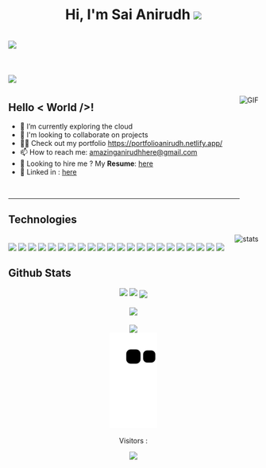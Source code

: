 <div class="Introduction" align="center"> 
<h1>Hi, I'm Sai Anirudh <img src="https://raw.githubusercontent.com/barbecue/barbecue/master/media/wave.gif" height="30" weight="30">
</h1>
<br>
</div>


<img src="https://github.com/pamellafernandes/pamellafernandes/blob/master/img/mario.gif"/>
<h1><img align="center" src="https://readme-typing-svg.herokuapp.com?font=Montserrat&color=3EA9F5&lines=I+write+code;I'm+a+Programmer;I'm+a+Developer;I'm+an+Engineer!!;" height="60" weight="60"> </h1>

<img align="right" alt="GIF" src="https://i.pinimg.com/originals/e4/26/70/e426702edf874b181aced1e2fa5c6cde.gif" height="270" />


## Hello < World />!

- 🔭 I’m currently exploring the cloud
- 👯 I'm looking to collaborate on projects
- 👨‍💻 Check out my portfolio https://portfolioanirudh.netlify.app/
- 📫 How to reach me: <a href="mailto:amazinganirudhhere@gmail.com">amazinganirudhhere@gmail.com</a>
- 📄 Looking to hire me ? My **Resume**: [here](https://portfolioanirudh.netlify.app/static/media/ResumePDF.da9daffe.pdf)
- 💼 Linked in : [here](https://www.linkedin.com/in/sai-anirudh-415001168/)

<br>
<hr />

<h2> Technologies </h2> 
<img align="right" src="https://github-readme-stats.vercel.app/api/top-langs/?username=Anirudh-sk&theme=react&layout=compact" alt="stats"/>
<div class="technologies" align="left"><br>
<img src="https://img.shields.io/badge/HTML-323330?style=for-the-badge&logo=html5"> <img src="https://img.shields.io/badge/CSS-323330?style=for-the-badge&logo=css3&logoColor=2965f1"> <img src="https://img.shields.io/badge/Bootstrap-323330?style=for-the-badge&logo=bootstrap"> <img src="https://img.shields.io/badge/JavaScript-323330?style=for-the-badge&logo=javascript"> <img src="https://img.shields.io/badge/Nodejs-323330?style=for-the-badge&logo=node.js"> <img src="https://img.shields.io/badge/NPM-323330?style=for-the-badge&logo=npm"> <img src="https://img.shields.io/badge/Yarn-323330?style=for-the-badge&logo=yarn"> <img src="https://img.shields.io/badge/TypeScript-323330?style=for-the-badge&logo=typescript"> <img src="https://img.shields.io/badge/React-323330?style=for-the-badge&logo=react"> <img src="https://img.shields.io/badge/Express-323330?style=for-the-badge&logo=express"> <img src="https://img.shields.io/badge/Dart-323330?style=for-the-badge&logo=dart&logoColor=blue"> <img src="https://img.shields.io/badge/Flutter-323330?style=for-the-badge&logo=flutter&logoColor=cyan"> <img src="https://img.shields.io/badge/GO-323330?style=for-the-badge&logo=go"> <img src="https://img.shields.io/badge/GIT-323330?style=for-the-badge&logo=git"> <img src="https://img.shields.io/badge/Github-323330?style=for-the-badge&logo=github"> <img src="https://img.shields.io/badge/Python-323330?style=for-the-badge&logo=python"> <img src="https://img.shields.io/badge/MongoDB-323330?style=for-the-badge&logo=mongodb">  <img src="https://img.shields.io/badge/Programming-323330?style=for-the-badge&logo=c"> <img src="https://img.shields.io/badge/Firebase-323330?style=for-the-badge&logo=firebase"> <img src="https://img.shields.io/badge/Visual%20Studio%20Code-323330?style=for-the-badge&logo=visualstudiocode&logoColor=blue">   <img src="https://img.shields.io/badge/Windows-323330?style=for-the-badge&logo=windows&logoColor=blue"> <img src="https://img.shields.io/badge/Linux-323330?style=for-the-badge&logo=linux">
</div>





<h2> Github Stats </h2>
<div class="stats" align="center"> 

<a align="left">
<!--   ![Anurag's GitHub stats](https://github-readme-stats.vercel.app/api?username=anuraghazra&show_icons=true&bg_color=00000000) -->

  <img width="420" src="https://github-readme-stats.vercel.app/api?username=Anirudh-sk&theme=react&bg_color=20232a&hide_border=true" />
  <img width="420" src="https://github-readme-streak-stats.herokuapp.com/?user=Anirudh-sk&theme=react&bg_color=20232a&hide_border=true" />
</a>
<a href="https://Anirudh-sk.ga"><img align="center" src="[https://github-readme-streak-stats.herokuapp.com/?user=Anirudh-sk&theme=react](https://github-profile-trophy.vercel.app/?username=Anirudh-sk&theme=onedark&column=7)" width="%100" height="150px"/></a><br><br>
<a href="https://Anirudh-sk.ga"><img align="center" src="https://github-profile-trophy.vercel.app/?username=Anirudh-sk&theme=discord&column=7&no-frame=true"></a><br><br>
<a href="https://github.com/Anirudh-sk"><img align="center" width="775" src="https://activity-graph.herokuapp.com/graph?username=Anirudh-sk&bg_color=0D1117&color=5BCDEC&line=5BCDEC&point=FFFFFF&hide_border=true"></a>
</div>


  
<div align="center">
<img src="https://github.com/pamellafernandes/pamellafernandes/blob/output/github-contribution-grid-snake.svg">
 
</div>
  
<div align="center">
<p>Visitors :</p>
<p>
    <img src="https://profile-counter.glitch.me/Anirudh-sk/count.svg"/>
</p>
</div>
